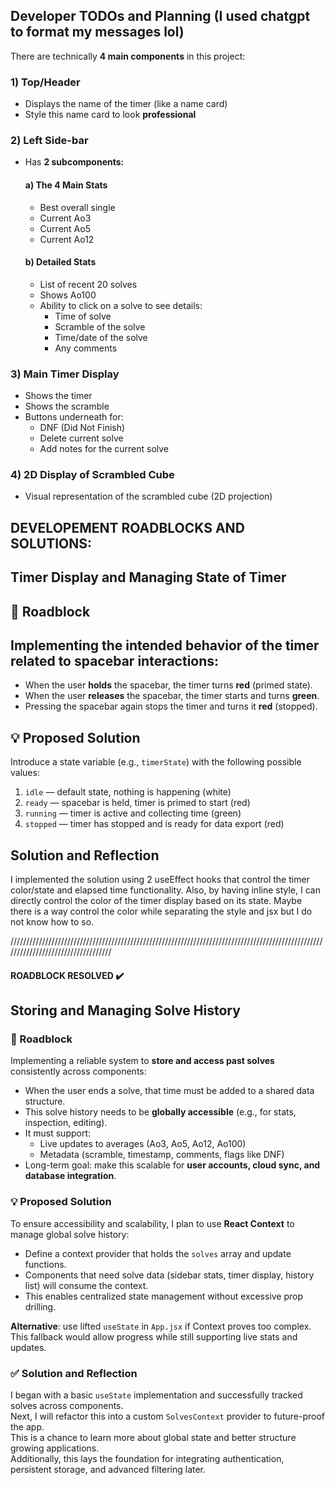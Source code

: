 ## Developer TODOs and Planning (I used chatgpt to format my messages lol)

There are technically **4 main components** in this project:

### 1) Top/Header
- Displays the name of the timer (like a name card)
- Style this name card to look **professional**

### 2) Left Side-bar
- Has **2 subcomponents:**

  #### a) The 4 Main Stats
  - Best overall single
  - Current Ao3
  - Current Ao5
  - Current Ao12

  #### b) Detailed Stats
  - List of recent 20 solves
  - Shows Ao100
  - Ability to click on a solve to see details:
    - Time of solve
    - Scramble of the solve
    - Time/date of the solve
    - Any comments

### 3) Main Timer Display
- Shows the timer
- Shows the scramble
- Buttons underneath for:
  - DNF (Did Not Finish)
  - Delete current solve
  - Add notes for the current solve

### 4) 2D Display of Scrambled Cube
- Visual representation of the scrambled cube (2D projection)


## DEVELOPEMENT ROADBLOCKS AND SOLUTIONS:
  
## Timer Display and Managing State of Timer

## 🛑 Roadblock

## Implementing the intended behavior of the timer related to spacebar interactions:

- When the user **holds** the spacebar, the timer turns **red** (primed state).
- When the user **releases** the spacebar, the timer starts and turns **green**.
- Pressing the spacebar again stops the timer and turns it **red** (stopped).
  
## 💡 Proposed Solution

Introduce a state variable (e.g., `timerState`) with the following possible values:

1. `idle` — default state, nothing is happening (white)
2. `ready` — spacebar is held, timer is primed to start (red)
3. `running` — timer is active and collecting time (green)
4. `stopped` — timer has stopped and is ready for data export (red)

## Solution and Reflection

I implemented the solution using 2 useEffect hooks that control the timer color/state and elapsed time functionality.
Also, by having inline style, I can directly control the color of the timer display based on its state. Maybe there is a way
control the color while separating the style and jsx but I do not know how to so.

///////////////////////////////////////////////////////////////////////////////////////////////////////////////////////////////////


#### ROADBLOCK RESOLVED ✔️

## Storing and Managing Solve History

### 🛑 Roadblock

Implementing a reliable system to **store and access past solves** consistently across components:

- When the user ends a solve, that time must be added to a shared data structure.
- This solve history needs to be **globally accessible** (e.g., for stats, inspection, editing).
- It must support:
  - Live updates to averages (Ao3, Ao5, Ao12, Ao100)
  - Metadata (scramble, timestamp, comments, flags like DNF)
- Long-term goal: make this scalable for **user accounts, cloud sync, and database integration**.

### 💡 Proposed Solution

To ensure accessibility and scalability, I plan to use **React Context** to manage global solve history:

- Define a context provider that holds the `solves` array and update functions.
- Components that need solve data (sidebar stats, timer display, history list) will consume the context.
- This enables centralized state management without excessive prop drilling.

**Alternative**: use lifted `useState` in `App.jsx` if Context proves too complex. This fallback would allow progress while still supporting live stats and updates.

### ✅ Solution and Reflection

I began with a basic `useState` implementation and successfully tracked solves across components.  
Next, I will refactor this into a custom `SolvesContext` provider to future-proof the app.  
This is a chance to learn more about global state and better structure growing applications.  
Additionally, this lays the foundation for integrating authentication, persistent storage, and advanced filtering later.


